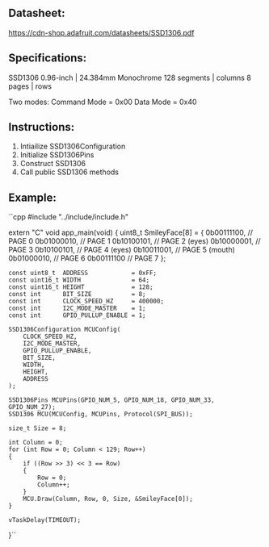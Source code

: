 ## Datasheet:
https://cdn-shop.adafruit.com/datasheets/SSD1306.pdf

## Specifications:
SSD1306
0.96-inch | 24.384mm
Monochrome
128 segments | columns
8 pages | rows

Two modes:
    Command Mode = 0x00
    Data Mode    = 0x40

## Instructions:
  1. Intiailize SSD1306Configuration
  2. Initialize SSD1306Pins
  3. Construct SSD1306
  4. Call public SSD1306 methods

 ## Example:

  ``cpp
#include "../include/include.h"

extern "C" void app_main(void)
{
    uint8_t SmileyFace[8] =
    {
        0b00111100, // PAGE 0
        0b01000010, // PAGE 1
        0b10100101, // PAGE 2 (eyes)
        0b10000001, // PAGE 3
        0b10100101, // PAGE 4 (eyes)
        0b10011001, // PAGE 5 (mouth)
        0b01000010, // PAGE 6
        0b00111100  // PAGE 7
    };

    const uint8_t  ADDRESS            = 0xFF;
    const uint16_t WIDTH              = 64;
    const uint16_t HEIGHT             = 128;
    const int      BIT_SIZE           = 8;
    const int      CLOCK_SPEED_HZ     = 400000;
    const int      I2C_MODE_MASTER    = 1;
    const int      GPIO_PULLUP_ENABLE = 1;

    SSD1306Configuration MCUConfig(
        CLOCK_SPEED_HZ,
        I2C_MODE_MASTER,
        GPIO_PULLUP_ENABLE,
        BIT_SIZE,
        WIDTH,
        HEIGHT,
        ADDRESS
    );

    SSD1306Pins MCUPins(GPIO_NUM_5, GPIO_NUM_18, GPIO_NUM_33, GPIO_NUM_27);
    SSD1306 MCU(MCUConfig, MCUPins, Protocol(SPI_BUS));

    size_t Size = 8;

    int Column = 0;
    for (int Row = 0; Column < 129; Row++)
    {
        if ((Row >> 3) << 3 == Row)
        {
            Row = 0;
            Column++;
        }
        MCU.Draw(Column, Row, 0, Size, &SmileyFace[0]);
    }

    vTaskDelay(TIMEOUT);
}``
